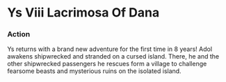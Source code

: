 # Ys Viii Lacrimosa Of Dana

### Action

Ys returns with a brand new adventure for the first time in 8 years! Adol awakens shipwrecked and stranded on a cursed island. There, he and the other shipwrecked passengers he rescues form a village to challenge fearsome beasts and mysterious ruins on the isolated island.